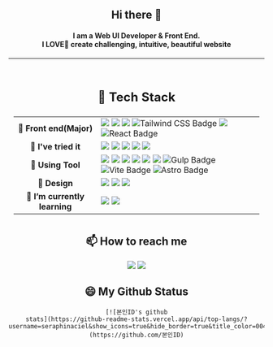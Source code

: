 <div align="center">
  <h2>Hi there 👋</h2>

  <h4>
    I am a Web UI Developer & Front End.<br />
    I LOVE🤞 create challenging, intuitive, beautiful website
  </h4>

  ---

  <table style="padding: 10px">
    <thead>
      <tr>
        <td colspan="2"><h2 align="center">🔨 Tech Stack</h2></td>
      </tr>
    </thead>
    <tbody>
      <tr>
        <td align="center"><strong>🤞 Front end(Major)</strong></td>
        <td>
          <div dir="auto">
            <img src="https://img.shields.io/badge/HTML5-E34F26?style=flat-square&logo=HTML5&logoColor=white" />
            <img src="https://img.shields.io/badge/CSS3-1572B6?style=flat-square&logo=CSS3&logoColor=white" />
            <img src="https://img.shields.io/badge/Sass-CC6699?style=flat-square&logo=Sass&logoColor=white" />
            <img src="https://img.shields.io/badge/Tailwind%20CSS-06B6D4?logo=tailwindcss&logoColor=fff&style=flat" alt="Tailwind CSS Badge" />
            <img src="https://img.shields.io/badge/JavaScript-F7DF1E?style=flat-square&logo=JavaScript&logoColor=black" />
            <img src="https://img.shields.io/badge/React-61DAFB?logo=react&logoColor=000&style=flat-square" alt="React Badge" />
          </div>
        </td>
      </tr>
      <tr>
        <td align="center"><strong>🤞 I've tried it</strong></td>
        <td>
          <div dir="auto">
            <img src="https://img.shields.io/badge/Bootstrap-7952B3?style=flat-square&logo=Bootstrap&logoColor=white" />
            <img src="https://img.shields.io/badge/jQuery-0769AD?style=flat-square&logo=jQuery&logoColor=white" />
            <img src="https://img.shields.io/badge/Pug-A86454?style=flat-square&logo=Pug&logoColor=white" />
            <img src="https://img.shields.io/badge/Vue.js-4FC08D?logo=vuedotjs&logoColor=fff&style=flat-square" />
            <img src="https://img.shields.io/badge/Quasar-050A14?logo=quasar&logoColor=fff&style=flat-square" />
          </div>
        </td>
      </tr>
      <tr>
        <td align="center"><strong>🔨 Using Tool</strong></td>
        <td>
          <div dir="auto">
            <img src="https://img.shields.io/badge/GitHub-181717?style=flat-square&logo=GitHub&logoColor=white" />
            <img src="https://img.shields.io/badge/Git-F05032?style=flat-square&logo=Git&logoColor=white" />
            <img src="https://img.shields.io/badge/Visual Studio Code-007ACC?style=flat-square&logo=Visual Studio Code&logoColor=white" />
            <img src="https://img.shields.io/badge/Adobe Brackets-0B88CE?style=flat-square&logo=Bookalope&logoColor=white" />
            <img src="https://img.shields.io/badge/Notion-000000?style=flat-square&logo=Notion&logoColor=white" />
            <img src="https://img.shields.io/badge/Eclipse%20IDE-2C2255?style=flat-square&logo=Eclipse%20IDE&logoColor=white" />
            <img src="https://img.shields.io/badge/Gulp-CF4647?logo=gulp&logoColor=fff&style=flat" alt="Gulp Badge" />
            <img src="https://img.shields.io/badge/Vite-646CFF?logo=vite&logoColor=fff&style=flat" alt="Vite Badge" />
            <img src="https://img.shields.io/badge/Astro-3d50f5?logo=astro&logoColor=fff&style=flat" alt="Astro Badge" />
          </div>
        </td>
      </tr>
      <tr>
        <td align="center"><strong>🎨 Design</strong></td>
        <td>
          <div dir="auto">
            <img src="https://img.shields.io/badge/Adobe Photoshop-31A8FF?style=flat-square&logo=Adobe Photoshop&logoColor=white" />
            <img src="https://img.shields.io/badge/Adobe Illustrator-FF9A00?style=flat-square&logo=Adobe Illustrator&logoColor=white" />
            <img src="https://img.shields.io/badge/Figma-F24E1E?style=flat-square&logo=Figma&logoColor=white" />
          </div>
        </td>
      </tr>
      <tr>
        <td align="center"><strong>🌱 I’m currently learning</strong></td>
        <td>
          <div dir="auto">
            <!--
          <img src="https://img.shields.io/badge/Vue.js-4FC08D?style=flat-square&logo=Vue.js&logoColor=white"/>          
          <img src="https://img.shields.io/badge/flutter-02569B?style=flat-square&logo=flutter&logoColor=white"/>
          <img src="https://img.shields.io/badge/TypeScript-3178C6?style=flat-square&logo=TypeScript&logoColor=white"/>
          <img src="https://img.shields.io/badge/dart-0175C2?style=flat-square&logo=dart&logoColor=white" />
          -->
            <img src="https://img.shields.io/badge/JavaScript-F7DF1E?style=flat-square&logo=JavaScript&logoColor=white" />
            <img src="https://img.shields.io/badge/React-61DAFB?style=flat-square&logo=React&logoColor=black" />
          </div>
        </td>
      </tr>
    </tbody>
  </table>

  <h2 align="center">📫 How to reach me</h2>

  <p align="center">
    <a href="mailto:breeze_ciel@naver.com"><img src="https://img.shields.io/badge/naver-03C75A?style=flat-square&logo=naver&logoColor=white" /></a>
    <a href="https://seraphinaciel.github.io/p2023/" target="_blank"><img src="https://img.shields.io/badge/My Portfolio Site-DD0B78?style=flat-square&logo=Starship&logoColor=white" /></a>
  </p>

  <h2 align="center">😄 My Github Status</h2>

  <div align="center">
    <!--[![Anurag's GitHub stats](https://github-readme-stats.vercel.app/api?username=seraphinaciel&theme=react)](https://github.com/anuraghazra/github-readme-stats)-->

    [![본인ID's github
    stats](https://github-readme-stats.vercel.app/api/top-langs/?username=seraphinaciel&show_icons=true&hide_border=true&title_color=004386&icon_color=004386&layout=compact)](https://github.com/본인ID)
  </div>
</div>
